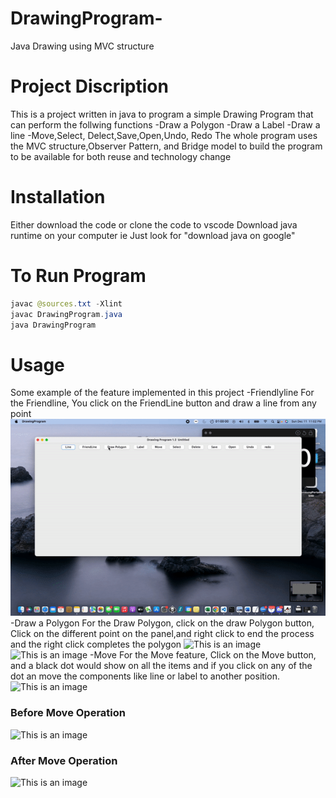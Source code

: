 # DrawingProgram-
Java Drawing using MVC structure
# Project Discription
This is a project written in java to program a simple Drawing Program that can perform the follwing functions
    -Draw a Polygon
    -Draw a Label 
    -Draw a line
    -Move,Select, Delect,Save,Open,Undo, Redo
    The whole program uses the MVC structure,Observer Pattern, and Bridge model to build the program to be available for both reuse and technology change

# Installation
Either download the code or clone the code to vscode
Download java runtime on your computer ie Just look for "download java on google"

# To Run Program
```java
javac @sources.txt -Xlint
javac DrawingProgram.java
java DrawingProgram
```

# Usage
  Some example of the feature implemented in this project
    -Friendlyline
 For the Friendline, You click on the FriendLine button and draw a line from any point
 ![This is an image](/images/Friendline-video.gif)
    -Draw a Polygon
  For the Draw Polygon, click on the draw Polygon button, Click on the different point on the panel,and right click to end the process and the right click completes the polygon
  ![This is an image](/DrawingProgram-/images/Drawpolygon-video2.gif)
  ![This is an image](/DrawingProgram-/images/Drawpolygon-ScreenShot1.png)
    -Move
   For the Move feature, Click on the Move button, and a black dot would show on all the items and if you click on any of the dot an move the components like line or label to another position.
   ![This is an image](/DrawingProgram-/images/Move-video.gif)
   ### Before Move Operation
   ![This is an image](/DrawingProgram-/images/Move-ScreenShot2.png)
   ### After Move Operation 
   ![This is an image](/DrawingProgram-/images/Move-ScreenShot1.png)


